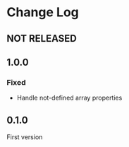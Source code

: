 # Change Log

## NOT RELEASED

## 1.0.0

### Fixed

- Handle not-defined array properties

## 0.1.0

First version
